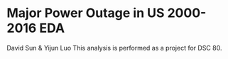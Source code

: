 # Major Power Outage in US 2000-2016 EDA
David Sun & Yijun Luo
This analysis is performed as a project for DSC 80.
